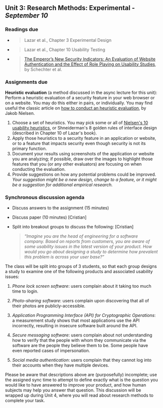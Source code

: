 ## Unit 3: Research Methods: Experimental - *September 10*

### Readings due

  - > Lazar et al., Chapter 3 Experimental Design

  - > Lazar et al., Chapter 10 Usability Testing

  - > [<span class="underline">The Emperor’s New Security Indicators: An Evaluation of Website Authentication and the Effect of Role Playing on Usability Studies</span>](http://commerce.net/wp-content/uploads/2012/04/The%20Emperors_New_Security_Indicators.pdf), by Schechter et al.



### Assignments due

**Heuristic evaluation** (a method discussed in the async lecture for this unit): Perform a heuristic evaluation of a security feature in your web browser or on a website. You may do this either in pairs, or individually. You may find useful the classic article on [how to conduct an heuristic evaluation](https://www.nngroup.com/articles/how-to-conduct-a-heuristic-evaluation/), by Jakob Nielsen.

1. Choose a set of heuristics. You may pick some or all of [Nielsen's 10 usability heuristics](https://www.nngroup.com/articles/ten-usability-heuristics/), or Shneiderman's 8 golden rules of interface design (described in Chapter 10 of Lazar's book).
1. Apply those heuristics to a security feature in an application or website, or to a feature that impacts security even though security is not its primary function.
1. Document your results using screenshots of the application or website you are analyzing; if possible, draw over the images to highlight those features that you (or any other evaluators) are focusing on when conducting the evaluation.
1. Provide suggestions on how any potential problems could be improved. *Your suggestion might be a new design, change to a feature, or it might be a suggestion for additional empirical research.*



### Synchronous discussion agenda

* Discuss answers to the assignment (15 minutes)
* Discuss paper (10 minutes) \[Cristian\]
* Split into breakout groups to discuss the following: \[Cristian\]
	
	> *“Imagine you are the head of engineering for a software company. Based on reports from customers, you are aware of some usability issues in the latest version of your product. How would you go about designing a study to determine how prevalent this problem is across your user base?”*

The class will be split into groups of 3 students, so that each group designs a study to examine one of the following products and associated usability issues:

1. *Phone lock screen software*: users complain about it taking too much time to login.

1. *Photo-sharing software*: users complain upon discovering that all of their photos are publicly-accessible.

1. *Application Programming Interface (API) for Cryptographic Operations*: a measurement study shows that most applications use the API incorrectly, resulting in insecure software built around the API.

1. *Secure messaging software*: users complain about not understanding how to verify that the people with whom they communicate via the software are the people they believe them to be. Some people have even reported cases of impersonation.

1. *Social media authentication*: users complain that they cannot log into their accounts when they have multiple devices.

Please be aware that descriptions above are (purposefully) incomplete; use the assigned sync time to attempt to define exactly what is the question you would like to have answered to improve your product, and how human subjects may help you answer that question. This discussion will be wrapped up during Unit 4, where you will read about research methods to complete your task.

